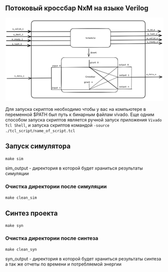 ## Потоковый кроссбар NxM на языке Verilog

![](./doc/crossbar.png)

Для запуска скриптов необходимо чтобы у вас на компьютере в переменной $PATH был путь к бинарным файлам vivado. Еще одним способом запуска скриптов является ручной запуск приложения `Vivado Tcl Shell`, и запуска скриптов командой `-source ./tcl_script/name_of_script.tcl`

## Запуск симулятора
`make sim`

sim_output - директория в которой будет храниться результаты симуляции

### Очистка директории после симуляции
`make clean_sim`

## Синтез проекта  
`make syn`

### Очистка директории после синтеза
`make clean_syn`

syn_output - директория в которой будет храниться результаты синтеза а так же отчеты по времени и потребляемой энергии